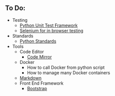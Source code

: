 To Do:
------
+ Testing
  + [Python Unit Test Framework](https://docs.python.org/3/library/unittest.html)
  + [Selenium for in browser testing](https://www.seleniumhq.org/)
+ Standards
  + [Python Standards](https://www.python.org/dev/peps/pep-0008/)
+ Tools
  + Code Editor
    + [Code Mirror](https://codemirror.net/)
  + Docker
    + How to call Docker from python script
    + How to manage many Docker containers
  + [Markdown](https://github.com/adam-p/markdown-here/wiki/Markdown-Cheatsheet#links)
  + Front End Framework
    + [Bootstrap](https://getbootstrap.com/)
 
